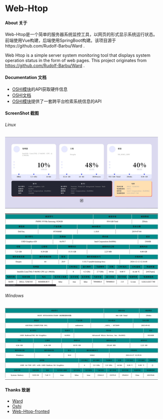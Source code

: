 # Web-Htop
#### About 关于

Web-Htop是一个简单的服务器系统监控工具，以网页的形式显示系统运行状态。前端使用Vue构建，后端使用SpringBoot构建。该项目源于https://github.com/Rudolf-Barbu/Ward .

Web Htop is a simple server system monitoring tool that displays system operation status in the form of web pages. This project originates from https://github.com/Rudolf-Barbu/Ward .

#### Documentation 文档

- [OSHI模块](https://github.com/oshi/oshi)的API获取硬件信息
- [OSHI文档](https://www.oshi.ooo/oshi-core-java11/apidocs/com.github.oshi/module-summary.html)
- [OSHI模块](https://github.com/oshi/oshi)提供了一套跨平台检索系统信息的API

#### ScreenShot 截图

###### Linux 

![](screen/index.jpg)

![linux](screen/linux.jpg)

###### Windows

![](screen/windows.jpg)

#### Thanks 致谢

- [Ward](https://github.com/Rudolf-Barbu/Ward)
- [Oshi](https://github.com/oshi/oshi)
- [Web-Htop-fronted](https://github.com/OldSaltFish/Web-Htop-fronted)
